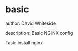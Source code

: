 basic
========================
author: David Whiteside

description: Basic NGINX config

Task: install nginx



